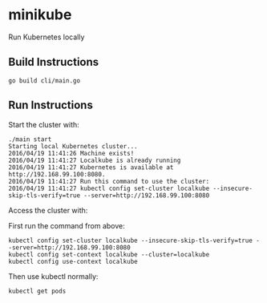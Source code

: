 # minikube
Run Kubernetes locally

## Build Instructions

    go build cli/main.go

## Run Instructions
Start the cluster with:

    ./main start
    Starting local Kubernetes cluster...
    2016/04/19 11:41:26 Machine exists!
    2016/04/19 11:41:27 Localkube is already running
    2016/04/19 11:41:27 Kubernetes is available at http://192.168.99.100:8080.
    2016/04/19 11:41:27 Run this command to use the cluster: 
    2016/04/19 11:41:27 kubectl config set-cluster localkube --insecure-skip-tls-verify=true --server=http://192.168.99.100:8080

Access the cluster with:

 First run the command from above:

    kubectl config set-cluster localkube --insecure-skip-tls-verify=true --server=http://192.168.99.100:8080
    kubectl config set-context localkube --cluster=localkube
    kubectl config use-context localkube

Then use kubectl normally:

    kubectl get pods


